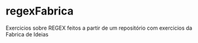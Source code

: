 # regexFabrica
Exercicios sobre REGEX feitos a partir de um repositório com exercicios da Fabrica de Ideias
